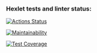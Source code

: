 ### Hexlet tests and linter status:
[![Actions Status](https://github.com/korchel/frontend-project-46/workflows/hexlet-check/badge.svg)](https://github.com/korchel/frontend-project-46/actions)

[![Maintainability](https://api.codeclimate.com/v1/badges/ce03d657c154cbe146a7/maintainability)](https://codeclimate.com/github/korchel/frontend-project-46/maintainability)

[![Test Coverage](https://api.codeclimate.com/v1/badges/ce03d657c154cbe146a7/test_coverage)](https://codeclimate.com/github/korchel/frontend-project-46/test_coverage)